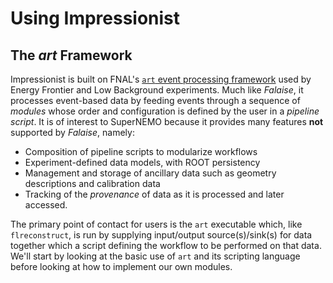 Using Impressionist
===================
The _art_ Framework
-------------------
Impressionist is built on FNAL's [`art` event processing framework](https://art.fnal.gov) used by Energy Frontier and Low Background experiments.
Much like _Falaise_, it processes event-based data by feeding events through
a sequence of _modules_ whose order and configuration is defined by the
user in a _pipeline script_. It is of interest to SuperNEMO because
it provides many features **not** supported by _Falaise_, namely:

- Composition of pipeline scripts to modularize workflows
- Experiment-defined data models, with ROOT persistency
- Management and storage of ancillary data such as geometry descriptions and calibration data
- Tracking of the _provenance_ of data as it is processed and later accessed.

The primary point of contact for users is the `art` executable which, like
`flreconstruct`, is run by supplying input/output source(s)/sink(s) for
data together which a script defining the workflow to be performed on that
data. We'll start by looking at the basic use of `art` and its scripting
language before looking at how to implement our own modules.


